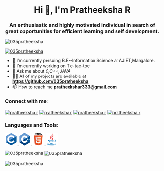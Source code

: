 
<!---
035pratheeksha/035pratheeksha is a ✨ special ✨ repository because its `README.md` (this file) appears on your GitHub profile.
You can click the Preview link to take a look at your changes.
--->
<h1 align="center">Hi 👋, I'm Pratheeksha R</h1>
<h3 align="center">An enthusiastic and highly motivated individual in search of great opportunities for efficient learning and self development.</h3>

<p align="left"> <img src="https://komarev.com/ghpvc/?username=035pratheeksha&label=Profile%20views&color=0e75b6&style=flat" alt="035pratheeksha" /> </p>

<p align="left"> <a href="https://github.com/ryo-ma/github-profile-trophy"><img src="https://github-profile-trophy.vercel.app/?username=035pratheeksha" alt="035pratheeksha" /></a> </p>

- 🌱 I’m currently persuing B.E--Information Science at AJIET,Mangalore.
- 🔭 I’m currently working on Tic-tac-toe
- 💬 Ask me about *C,C++,JAVA*
- 👨‍💻 All of my projects are available at **https://github.com/035pratheeksha**
- 📫 How to reach me **pratheekshar333@gmail.com**


<h3 align="left">Connect with me:</h3>
<p align="left">
<a href="https://linkedin.com/in/pratheeksha r" target="blank"><img align="center" src="https://raw.githubusercontent.com/rahuldkjain/github-profile-readme-generator/master/src/images/icons/Social/linked-in-alt.svg" alt="pratheeksha r" height="30" width="40" /></a>
<a href="https://stackoverflow.com/users/pratheeksha r" target="blank"><img align="center" src="https://raw.githubusercontent.com/rahuldkjain/github-profile-readme-generator/master/src/images/icons/Social/stack-overflow.svg" alt="pratheeksha r" height="30" width="40" /></a>
<a href="https://www.hackerrank.com/pratheeksha r" target="blank"><img align="center" src="https://raw.githubusercontent.com/rahuldkjain/github-profile-readme-generator/master/src/images/icons/Social/hackerrank.svg" alt="pratheeksha r" height="30" width="40" /></a>
<a href="https://twitter.com/PratheekshaR035" target="blank"><img align="center" src="https://raw.githubusercontent.com/rahuldkjain/github-profile-readme-generator/master/src/images/icons/Social/twitter.svg" alt="pratheeksha r" height="30" width="40" /></a>

</p>

<h3 align="left">Languages and Tools:</h3>
<p align="left"> <a href="https://www.cprogramming.com/" target="_blank" rel="noreferrer"> <img src="https://raw.githubusercontent.com/devicons/devicon/master/icons/c/c-original.svg" alt="c" width="40" height="40"/> </a> <a href="https://www.w3schools.com/cpp/" target="_blank" rel="noreferrer"> <img src="https://raw.githubusercontent.com/devicons/devicon/master/icons/cplusplus/cplusplus-original.svg" alt="cplusplus" width="40" height="40"/> </a> <a href="https://www.w3.org/html/" target="_blank" rel="noreferrer"> <img src="https://raw.githubusercontent.com/devicons/devicon/master/icons/html5/html5-original-wordmark.svg" alt="html5" width="40" height="40"/> </a> <a href="https://www.java.com" target="_blank" rel="noreferrer"> <img src="https://raw.githubusercontent.com/devicons/devicon/master/icons/java/java-original.svg" alt="java" width="40" height="40"/> </a> </p>

<p><img align="left" src="https://github-readme-stats.vercel.app/api/top-langs?username=035pratheeksha&show_icons=true&locale=en&layout=compact" alt="035pratheeksha" /></p>

<p>&nbsp;<img align="center" src="https://github-readme-stats.vercel.app/api?username=035pratheeksha&show_icons=true&locale=en" alt="035pratheeksha" /></p>

<p><img align="center" src="https://github-readme-streak-stats.herokuapp.com/?user=035pratheeksha&" alt="035pratheeksha" /></p>

